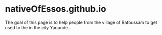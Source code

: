 # nativeOfEssos.github.io
The goal of this page is to help people from the village of Bafoussam to get used to the in the city Yaounde...
